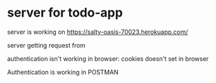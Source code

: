 # server for todo-app

server is working on https://salty-oasis-70023.herokuapp.com/

server getting request from 

authentication isn't working in browser: cookies doesn't set in browser

Authentication is working in POSTMAN
